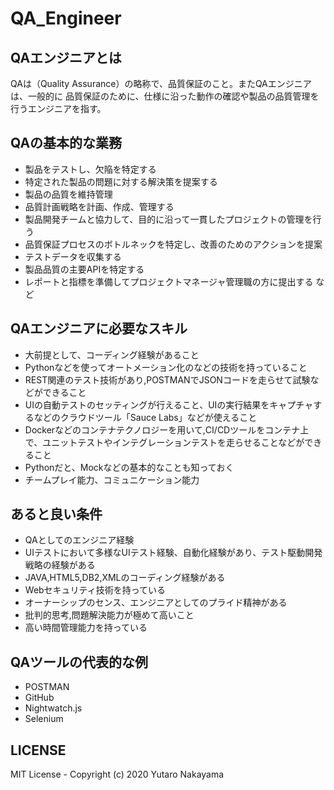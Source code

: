 # QA_Engineer 

## QAエンジニアとは
QAは（Quality Assurance）の略称で、品質保証のこと。またQAエンジニアは、一般的に
品質保証のために、仕様に沿った動作の確認や製品の品質管理を行うエンジニアを指す。

## QAの基本的な業務

- 製品をテストし、欠陥を特定する
- 特定された製品の問題に対する解決策を提案する
- 製品の品質を維持管理
- 品質計画戦略を計画、作成、管理する
- 製品開発チームと協力して、目的に沿って一貫したプロジェクトの管理を行う
- 品質保証プロセスのボトルネックを特定し、改善のためのアクションを提案
- テストデータを収集する
- 製品品質の主要APIを特定する
- レポートと指標を準備してプロジェクトマネージャ管理職の方に提出する
など

## QAエンジニアに必要なスキル

- 大前提として、コーディング経験があること
- Pythonなどを使ってオートメーション化のなどの技術を持っていること
- REST関連のテスト技術があり,POSTMANでJSONコードを走らせて試験などができること
- UIの自動テストのセッティングが行えること、UIの実行結果をキャプチャするなどのクラウドツール「Sauce Labs」などが使えること
- Dockerなどのコンテナテクノロジーを用いて,CI/CDツールをコンテナ上で、ユニットテストやインテグレーションテストを走らせることなどができること
- Pythonだと、Mockなどの基本的なことも知っておく
- チームプレイ能力、コミュニケーション能力

## あると良い条件

- QAとしてのエンジニア経験
- UIテストにおいて多様なUIテスト経験、自動化経験があり、テスト駆動開発戦略の経験がある
- JAVA,HTML5,DB2,XMLのコーディング経験がある
- Webセキュリティ技術を持っている
- オーナーシップのセンス、エンジニアとしてのプライド精神がある
- 批判的思考,問題解決能力が極めて高いこと
- 高い時間管理能力を持っている

## QAツールの代表的な例
- POSTMAN
- GitHub
- Nightwatch.js
- Selenium

## LICENSE 

MIT License - Copyright (c) 2020 Yutaro Nakayama
